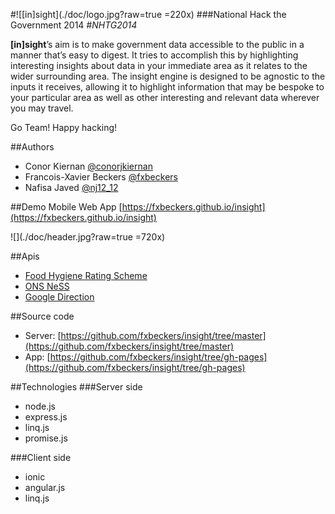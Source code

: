 #![\[in\]sight](./doc/logo.jpg?raw=true =220x)
###National Hack the Government 2014 *\#NHTG2014*

**[in]sight**’s aim is to make government data accessible to the public in a manner that’s easy to digest.
It tries to accomplish this by highlighting interesting insights about data in your immediate area as it
relates to the wider surrounding area.  The insight engine is designed to be agnostic to the inputs it
receives, allowing it to highlight information that may be bespoke to your particular area as well as
other interesting and relevant data wherever you may travel.

Go Team! Happy hacking!

##Authors
- Conor Kiernan [@conorjkiernan](https://twitter.com/conorjkiernan)
- Francois-Xavier Beckers [@fxbeckers](https://twitter.com/fxbeckers)
- Nafisa Javed [@nj12_12](https://twitter.com/nj12_12)

##Demo
Mobile Web App [https://fxbeckers.github.io/insight](https://fxbeckers.github.io/insight)

![](./doc/header.jpg?raw=true =720x)

##Apis
- [Food Hygiene Rating Scheme](http://api.ratings.food.gov.uk/Help)
- [ONS NeSS](http://www.neighbourhood.statistics.gov.uk/dissemination/)
- [Google Direction](https://developers.google.com/maps/documentation/directions/)

##Source code
- Server: [https://github.com/fxbeckers/insight/tree/master](https://github.com/fxbeckers/insight/tree/master)
- App: [https://github.com/fxbeckers/insight/tree/gh-pages](https://github.com/fxbeckers/insight/tree/gh-pages)

##Technologies
###Server side
- node.js
- express.js
- linq.js
- promise.js

###Client side
- ionic
- angular.js
- linq.js



